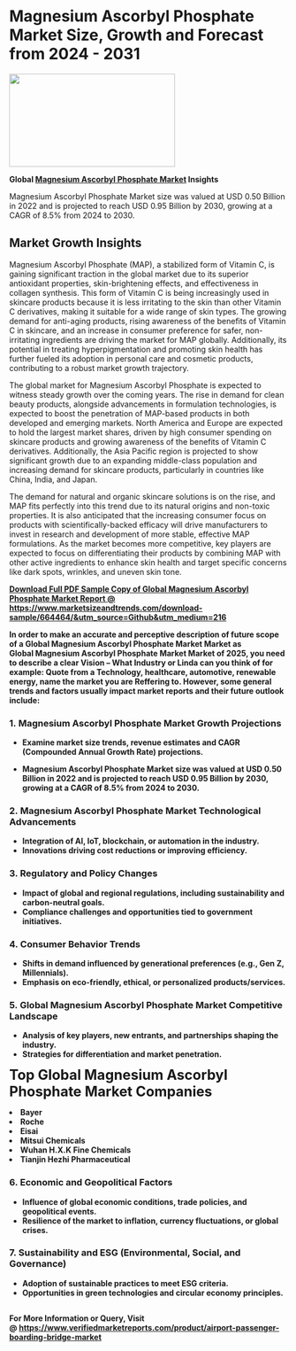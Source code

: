 <H1>Magnesium Ascorbyl Phosphate Market Size, Growth and Forecast from 2024 - 2031</H1><img class="aligncenter size-medium wp-image-584254" src="https://thirdeyenews.in/wp-content/uploads/2024/09/Global-Market-Research-300x168.jpeg" alt="" width="300" height="168" /><p><strong>Global&nbsp;<a href="https://www.marketsizeandtrends.com/download-sample/664464/&amp;utm_source=Github&utm_medium=216">Magnesium Ascorbyl Phosphate Market</a> Insights</strong></p><p>Magnesium Ascorbyl Phosphate Market size was valued at USD 0.50 Billion in 2022 and is projected to reach USD 0.95 Billion by 2030, growing at a CAGR of 8.5% from 2024 to 2030.</p><p><h2>Market Growth Insights</h2> <p>Magnesium Ascorbyl Phosphate (MAP), a stabilized form of Vitamin C, is gaining significant traction in the global market due to its superior antioxidant properties, skin-brightening effects, and effectiveness in collagen synthesis. This form of Vitamin C is being increasingly used in skincare products because it is less irritating to the skin than other Vitamin C derivatives, making it suitable for a wide range of skin types. The growing demand for anti-aging products, rising awareness of the benefits of Vitamin C in skincare, and an increase in consumer preference for safer, non-irritating ingredients are driving the market for MAP globally. Additionally, its potential in treating hyperpigmentation and promoting skin health has further fueled its adoption in personal care and cosmetic products, contributing to a robust market growth trajectory.</p> <p><strong><a href="#"></a></strong></p> <p>The global market for Magnesium Ascorbyl Phosphate is expected to witness steady growth over the coming years. The rise in demand for clean beauty products, alongside advancements in formulation technologies, is expected to boost the penetration of MAP-based products in both developed and emerging markets. North America and Europe are expected to hold the largest market shares, driven by high consumer spending on skincare products and growing awareness of the benefits of Vitamin C derivatives. Additionally, the Asia Pacific region is projected to show significant growth due to an expanding middle-class population and increasing demand for skincare products, particularly in countries like China, India, and Japan.</p> <p>The demand for natural and organic skincare solutions is on the rise, and MAP fits perfectly into this trend due to its natural origins and non-toxic properties. It is also anticipated that the increasing consumer focus on products with scientifically-backed efficacy will drive manufacturers to invest in research and development of more stable, effective MAP formulations. As the market becomes more competitive, key players are expected to focus on differentiating their products by combining MAP with other active ingredients to enhance skin health and target specific concerns like dark spots, wrinkles, and uneven skin tone.</p> <p><strong><a href="#"></p><p><span class=""><strong>Download Full PDF Sample Copy of Global Magnesium Ascorbyl Phosphate Market Report</strong> @ <a href="https://www.marketsizeandtrends.com/download-sample/664464/&amp;utm_source=Github&utm_medium=216" target="_blank">https://www.marketsizeandtrends.com/download-sample/664464/&amp;utm_source=Github&utm_medium=216</a></span></p><p>In order to make an accurate and perceptive description of future scope of a Global&nbsp;Magnesium Ascorbyl Phosphate Market Market as Global&nbsp;Magnesium Ascorbyl Phosphate Market Market of 2025, you need to describe a clear Vision &ndash; What Industry or Linda can you think of for example: Quote from a Technology, healthcare, automotive, renewable energy, name the market you are Reffering to. However, some general trends and factors usually impact market reports and their future outlook include:</p><h3>1.&nbsp;<strong>Magnesium Ascorbyl Phosphate Market Growth Projections</strong></h3><ul><li>Examine market size trends, revenue estimates and CAGR (Compounded Annual Growth Rate) projections.</li><li><p>Magnesium Ascorbyl Phosphate Market size was valued at USD 0.50 Billion in 2022 and is projected to reach USD 0.95 Billion by 2030, growing at a CAGR of 8.5% from 2024 to 2030.</p></li></ul><h3>2.&nbsp;<strong>Magnesium Ascorbyl Phosphate Market Technological Advancements</strong></h3><ul><li>Integration of AI, IoT, blockchain, or automation in the industry.</li><li>Innovations driving cost reductions or improving efficiency.</li></ul><h3>3.&nbsp;<strong>Regulatory and Policy Changes</strong></h3><ul><li>Impact of global and regional regulations, including sustainability and carbon-neutral goals.</li><li>Compliance challenges and opportunities tied to government initiatives.</li></ul><h3>4.&nbsp;<strong>Consumer Behavior Trends</strong></h3><ul><li>Shifts in demand influenced by generational preferences (e.g., Gen Z, Millennials).</li><li>Emphasis on eco-friendly, ethical, or personalized products/services.</li></ul><h3>5.&nbsp;<strong>Global Magnesium Ascorbyl Phosphate Market Competitive Landscape</strong></h3><ul><li>Analysis of key players, new entrants, and partnerships shaping the industry.</li><li>Strategies for differentiation and market penetration.</li></ul><p data-pm-slice="1 1 []"><span style="color: inherit; font-family: inherit; font-size: 25px;">Top Global Magnesium Ascorbyl Phosphate Market Companies</span></p><div class="" data-test-id=""><p><li>Bayer</li><li> Roche</li><li> Eisai</li><li> Mitsui Chemicals</li><li> Wuhan H.X.K Fine Chemicals</li><li> Tianjin Hezhi Pharmaceutical</li></p></div><h3>6.&nbsp;<strong>Economic and Geopolitical Factors</strong></h3><ul><li>Influence of global economic conditions, trade policies, and geopolitical events.</li><li>Resilience of the market to inflation, currency fluctuations, or global crises.</li></ul><h3>7.&nbsp;<strong>Sustainability and ESG (Environmental, Social, and Governance)</strong></h3><ul><li>Adoption of sustainable practices to meet ESG criteria.</li><li>Opportunities in green technologies and circular economy principles.</li></ul><h2><strong style="font-size: 14px;">For More Information or Query, Visit @&nbsp;</strong><a style="background-color: #ffffff; font-size: 14px;" href="https://www.marketsizeandtrends.com/report/magnesium-ascorbyl-phosphate-market/" target="_blank">https://www.verifiedmarketreports.com/product/airport-passenger-boarding-bridge-market</a></h2>
